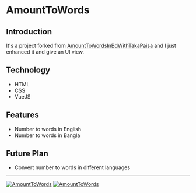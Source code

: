 # AmountToWords 
## Introduction
It's a project forked from [AmountToWordsInBdWithTakaPaisa](https://github.com/babulmirdha/AmountToWordsInBdWithTakaPaisa) and I just enhanced it and give an UI view.
## Technology
- HTML
- CSS
- VueJS
## Features
- Number to words in English
- Number to words in Bangla
## Future Plan
- Convert number to words in different languages
-----

[![AmountToWords](https://i.imgur.com/DUlMarh.png)](https://i.imgur.com/DUlMarh.png)
[![AmountToWords](https://i.imgur.com/ikaY8mx.png)](https://i.imgur.com/ikaY8mx.png)
